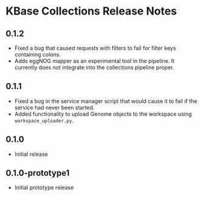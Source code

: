 # KBase Collections Release Notes

## 0.1.2

* Fixed a bug that caused requests with filters to fail for filter keys containing colons.
* Adds eggNOG mapper as an experimental tool in the pipeline. It currently does not integrate
  into the collections pipeline proper.

## 0.1.1

* Fixed a bug in the service manager script that would cause it to fail if the service had never
  been started.
* Added functionality to upload Genome objects to the workspace using `workspace_uploader.py`.

## 0.1.0

* Initial release

## 0.1.0-prototype1

* Initial prototype release